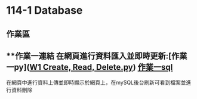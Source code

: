 # 114-1 Database
## 作業區  
## **作業一連結 在網頁進行資料匯入並即時更新:[作業一py]([W1 Create, Read, Delete.py](https://github.com/kurakanja/114-1-Database/blob/main/W1%20Create%2C%20Read%2C%20Delete.py)) [作業一sql](W1.sql)  
  
在網頁中進行資料上傳並即時顯示於網頁上，在mySQL後台刷新可看到檔案並進行資料刪除      
